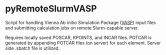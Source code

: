 # pyRemoteSlurmVASP

Script for handling Vienna Ab initio Simulation Package ([VASP](https://www.vasp.at)) input files and submitting calculation jobs on remote Slurm-capable server.

Requires locally saved POSCAR, KPOINTS, and INCAR files. POTCAR is generated by appending POTCAR files (on server) for each element. Server side .sbatch file is utilized.